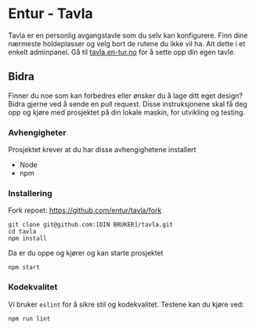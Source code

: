 # Entur - Tavla
Tavla er en personlig avgangstavle som du selv kan konfigurere. Finn dine nærmeste holdeplasser og velg bort de rutene du ikke vil ha. Alt dette i et enkelt adminpanel.
Gå til [tavla.en-tur.no](https://tavla.en-tur.no) for å sette opp din egen tavle.

## Bidra

Finner du noe som kan forbedres eller ønsker du å lage ditt eget design? Bidra gjerne ved å sende en pull request.
Disse instruksjonene skal få deg opp og kjøre med prosjektet på din lokale maskin, for utvikling og testing.

### Avhengigheter

Prosjektet krever at du har disse avhengighetene installert

- Node
- npm

### Installering

Fork repoet: https://github.com/entur/tavla/fork


```
git clone git@github.com:[DIN BRUKER]/tavla.git
cd tavla
npm install
```
Da er du oppe og kjører og kan starte prosjektet
```
npm start
```

### Kodekvalitet

Vi bruker `eslint` for å sikre stil og kodekvalitet. Testene kan du kjøre ved:

```
npm run lint
```
